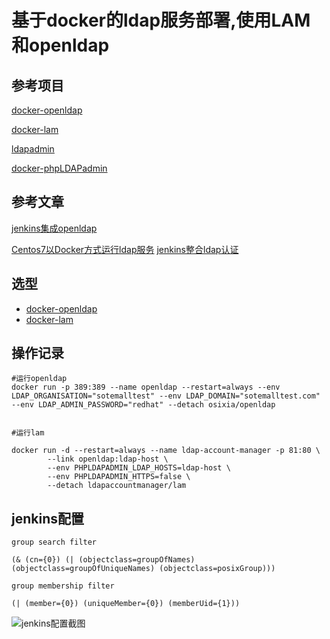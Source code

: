 <!--
author: Jimersy Lee
head: 
date: 2020-05-04
title: openldap实战
tags: LINUX,
images: 
category: devops
status: publish
summary: 当公司到一定规模,管理各种内部系统的账号逐渐成为问题,OpenLDAP就是用来解决这种问题的
-->

# 基于docker的ldap服务部署,使用LAM和openldap




## 参考项目

[docker-openldap](https://github.com/osixia/docker-openldap)

[docker-lam](https://hub.docker.com/r/ldapaccountmanager/lam)

[ldapadmin](http://www.ldapadmin.org/)

[docker-phpLDAPadmin](https://github.com/osixia/docker-phpLDAPadmin)

## 参考文章

[jenkins集成openldap](https://www.cnblogs.com/zhaojiedi1992/p/zhaojiedi_liunx_52_ldap_for_jenkins.html)


[Centos7以Docker方式运行ldap服务](https://www.58jb.com/html/ldap-run-on-centos7.html)
[jenkins整合ldap认证](https://www.58jb.com/html/121.html)


## 选型

* [docker-openldap](https://github.com/osixia/docker-openldap)
* [docker-lam](https://hub.docker.com/r/ldapaccountmanager/lam)
## 操作记录

```
#运行openldap
docker run -p 389:389 --name openldap --restart=always --env LDAP_ORGANISATION="sotemalltest" --env LDAP_DOMAIN="sotemalltest.com" --env LDAP_ADMIN_PASSWORD="redhat" --detach osixia/openldap


#运行lam

docker run -d --restart=always --name ldap-account-manager -p 81:80 \
        --link openldap:ldap-host \
        --env PHPLDAPADMIN_LDAP_HOSTS=ldap-host \
        --env PHPLDAPADMIN_HTTPS=false \
        --detach ldapaccountmanager/lam

```





## jenkins配置

```
group search filter

(& (cn={0}) (| (objectclass=groupOfNames) (objectclass=groupOfUniqueNames) (objectclass=posixGroup)))

group membership filter

(| (member={0}) (uniqueMember={0}) (memberUid={1}))
```

![jenkins配置截图](https://i.loli.net/2020/05/04/IPWGpbrYKaU2DLs.png)
